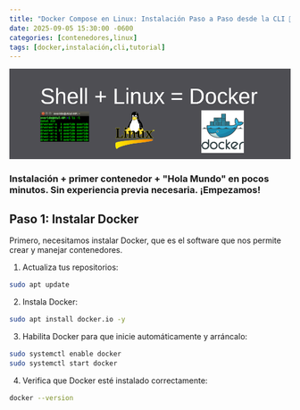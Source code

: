 ```yaml
---
title: "Docker Compose en Linux: Instalación Paso a Paso desde la CLI 🐳"
date: 2025-09-05 15:30:00 -0600
categories: [contenedores,linux]
tags: [docker,instalación,cli,tutorial]
---
```


![Linux-Docker](/assets/img/posts/DC-Setup/Inicio.png)

### Instalación + primer contenedor + "Hola Mundo" en pocos minutos. Sin experiencia previa necesaria. ¡Empezamos!


## Paso 1: Instalar Docker
Primero, necesitamos instalar Docker, que es el software que nos permite crear y manejar contenedores.

1. Actualiza tus repositorios:
```bash
sudo apt update
```

2. Instala Docker:
```bash
sudo apt install docker.io -y
```

3. Habilita Docker para que inicie automáticamente y arráncalo: 
```bash
sudo systemctl enable docker
sudo systemctl start docker
```

4. Verifica que Docker esté instalado correctamente:
```bash
docker --version
```
